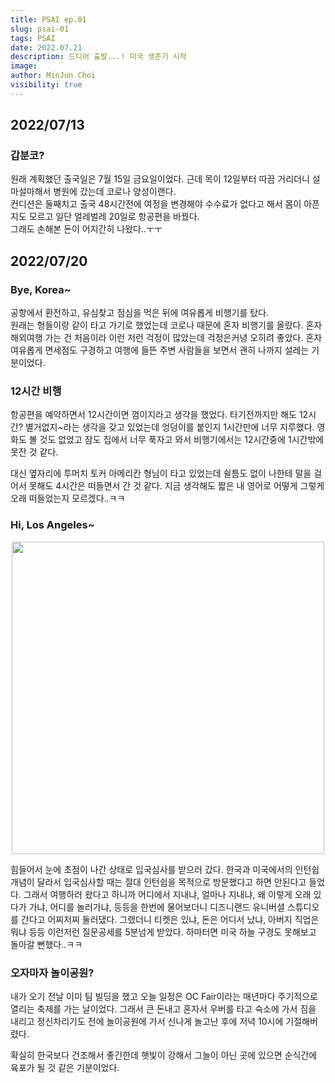 ```yaml
---
title: PSAI ep.01
slug: psai-01
tags: PSAI
date: 2022.07.21
description: 드디어 출발...! 미국 생존기 시작
image: 
author: MinJun Choi
visibility: true
---
```


## 2022/07/13
### 갑분코?
원래 계획했던 출국일은 7월 15일 금요일이었다. 근데 목이 12일부터 따끔 거리더니 설마설마해서 병원에 갔는데 코로나 양성이랜다. </br>
컨디션은 둘째치고 출국 48시간전에 여정을 변경해야 수수료가 없다고 해서 몸이 아픈지도 모르고 일단 얼레벌레 20일로 항공편을 바꿨다. </br>
그래도 손해본 돈이 어지간히 나왔다..ㅜㅜ

## 2022/07/20
### Bye, Korea~
공항에서 환전하고, 유심찾고 점심을 먹은 뒤에 여유롭게 비행기를 탔다.</br>
원래는 형들이랑 같이 타고 가기로 했었는데 코로나 때문에 혼자 비행기를 올랐다. 혼자 해외여행 가는 건 처음이라 이런 저런 걱정이 많았는데 걱정은커녕 오히려 좋았다. 혼자 여유롭게 면세점도 구경하고 여행에 들뜬 주변 사람들을 보면서 괜히 나까지 설레는 기분이었다. </br>

### 12시간 비행
항공편을 예약하면서 12시간이면 껌이지라고 생각을 했었다. 타기전까지만 해도 12시간? 별거없지~라는 생각을 갖고 있었는데 엉덩이를 붙인지 1시간만에 너무 지루했다. 영화도 볼 것도 없었고 잠도 집에서 너무 푹자고 와서 비행기에서는 12시간중에 1시간밖에 못잔 것 같다. </br>

대신 옆자리에 투머치 토커 아메리칸 형님이 타고 있었는데 쉴틈도 없이 나한테 말을 걸어서 못해도 4시간은 떠들면서 간 것 같다. 지금 생각해도 짧은 내 영어로 어떻게 그렇게 오래 떠들었는지 모르겠다..ㅋㅋ 

### Hi, Los Angeles~
<center>
<img src="/psai-01/01.jpg"  width="500">
</center>

힘들어서 눈에 초점이 나간 상태로 입국심사를 받으러 갔다. 한국과 미국에서의 인턴쉽 개념이 달라서 입국심사할 때는 절대 인턴쉽을 목적으로 방문했다고 하면 안된다고 들었다. 그래서 여행하러 왔다고 하니까 어디에서 지내냐, 얼마나 지내냐, 왜 이렇게 오래 있다가 가냐, 어디를 놀러가냐, 등등을 한번에 물어보더니 디즈니랜드 유니버셜 스튜디오를 간다고 어찌저찌 둘러댔다. 그랬더니 티켓은 있냐, 돈은 어디서 났냐, 아버지 직업은 뭐냐 등등 이런저런 질문공세를 5분넘게 받았다. 하마터면 미국 하늘 구경도 못해보고 돌아갈 뻔했다..ㅋㅋ </br>

### 오자마자 놀이공원?
내가 오기 전날 이미 팀 빌딩을 했고 오늘 일정은 OC Fair이라는 매년마다 주기적으로 열리는 축제를 가는 날이었다. 그래서 큰 돈내고 혼자서 우버를 타고 숙소에 가서 짐을 내리고 정신차리기도 전에 놀이공원에 가서 신나게 놀고난 후에 저녁 10시에 기절해버렸다. </br>

확실히 한국보다 건조해서 좋긴한데 햇빛이 강해서 그늘이 아닌 곳에 있으면 순식간에 육포가 될 것 같은 기분이었다.